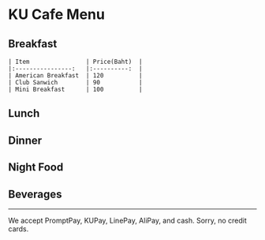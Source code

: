 # KU Cafe Menu


## Breakfast

    | Item                | Price(Baht)  |
    |:----------------:   |:----------:  |
    | American Breakfast  | 120          |
    | Club Sanwich        | 90           |
    | Mini Breakfast      | 100          |

## Lunch 


## Dinner


## Night Food


## Beverages



---

We accept PromptPay, KUPay, LinePay, AliPay, and cash. Sorry, no credit cards.
